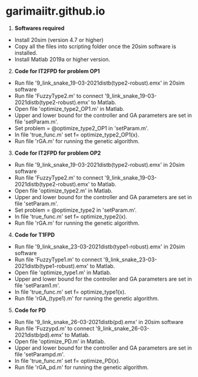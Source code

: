 # garimaiitr.github.io
1. **Softwares required**
- Install 20sim (version 4.7 or higher)
- Copy all the files into scripting folder once the 20sim software is installed.
- Install Matlab 2019a or higher version.
2. **Code for IT2FPD for problem OP1**
- Run file '9_link_snake_19-03-2021distb(type2-robust).emx' in 20sim software
- Run file 'FuzzyType2.m' to connect '9_link_snake_19-03-2021distb(type2-robust).emx' to Matlab.
- Open file 'optimize_type2_OP1.m' in Matlab.
- Upper and lower bound for the controller and GA parameters are set in file 'setParam.m'.
- Set problem = @optimize_type2_OP1 in 'setParam.m'.
- In file 'true_func.m' set f= optimize_type2_OP1(x).
- Run file 'rGA.m' for running the genetic algorithm.
3.  **Code for IT2FPD for problem OP2**
- Run file '9_link_snake_19-03-2021distb(type2-robust).emx' in 20sim software
- Run file 'FuzzyType2.m' to connect '9_link_snake_19-03-2021distb(type2-robust).emx' to Matlab.
- Open file 'optimize_type2.m' in Matlab.
- Upper and lower bound for the controller and GA parameters are set in file 'setParam.m'.
- Set problem = @optimize_type2 in 'setParam.m'.
- In file 'true_func.m' set f= optimize_type2(x).
- Run file 'rGA.m' for running the genetic algorithm.
4. **Code for T1FPD**
- Run file '9_link_snake_23-03-2021distb(type1-robust).emx' in 20sim software
- Run file 'FuzzyType1.m' to connect '9_link_snake_23-03-2021distb(type1-robust).emx' to Matlab.
- Open file 'optimize_type1.m' in Matlab.
- Upper and lower bound for the controller and GA parameters are set in file 'setParam1.m'.
- In file 'true_func.m' set f= optimize_type1(x).
- Run file 'rGA_(type1).m' for running the genetic algorithm.
5. **Code for PD**
- Run file '9_link_snake_26-03-2021distb(pd).emx' in 20sim software
- Run file 'Fuzzypd.m' to connect '9_link_snake_26-03-2021distb(pd).emx' to Matlab.
- Open file 'optimize_PD.m' in Matlab.
- Upper and lower bound for the controller and GA parameters are set in file 'setParampd.m'.
- In file 'true_func.m' set f= optimize_PD(x).
- Run file 'rGA_pd.m' for running the genetic algorithm.

